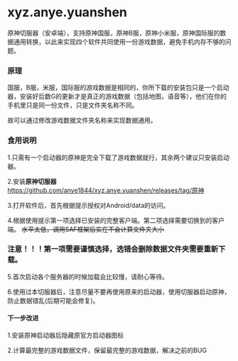 # xyz.anye.yuanshen
原神切服器（安卓端），支持原神国服，原神B服，原神小米服，原神国际服的数据通用转换，以此来实现四个软件共同使用一份游戏数据，避免手机内存不够的问题。

### 原理
国服，B服，米服，国际服的游戏数据是相同的，你所下载的安装包只是一个启动器，安装好后数G的更新才是真正的游戏数据（包括地图，语音等），他们在你的手机里只是同一份文件，只是文件夹名称不同。

故可以通过修改游戏数据文件夹名称来实现数据通用。

### 食用说明
1.只需有一个启动器的原神是完全下载了游戏数据就行，其余两个建议只安装启动器。

2.安装**原神切服器** https://github.com/anye1844/xyz.anye.yuanshen/releases/tag/原神

3.打开软件后，首先根据提示授权对Android/data的访问。

4.根据使用提示第一项选择已安装的完整客户端。第二项选择需要切换到的客户端。
~~水平太低，调用SAF框架后实在不会计算文件夹大小~~
### 注意！！！第一项需要谨慎选择，选错会删除数据文件夹需要重新下载。

5.首次启动各个服务器的时候加载会比较慢，请耐心等待。

6.使用过本切服器后，注意尽量不要再使用原来的启动器，使用切服器启动原神，防止数据错乱(后期可能会修复)。

#### 下一步改进

1.安装原神启动器后隐藏原官方启动器图标

2.计算最完整的游戏数据文件，保留最完整的游戏数据，解决之前的BUG
